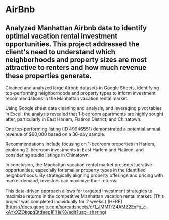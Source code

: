 # AirBnb 


## Analyzed Manhattan Airbnb data to identify optimal vacation rental investment opportunities. This project addressed the client's need to understand which neighborhoods and property sizes are most attractive to renters and how much revenue these properties generate. 

Cleaned and analyzed large Airbnb datasets in Google Sheets, identifying top-performing neighborhoods and property types to inform investment recommendations in the Manhattan vacation rental market.

Using Google sheet data cleaning and analysis, and leveraging pivot tables in Excel, the analysis revealed that 1-bedroom apartments are highly sought after, particularly in East Harlem, Flatiron District, and Chinatown.

One top-performing listing (ID 49946551) demonstrated a potential annual revenue of $60,000 based on a 30-day sample. 

Recommendations include focusing on 1-bedroom properties in Harlem, exploring 2-bedroom investments in East Harlem and Flatiron, and considering studio listings in Chinatown. 

In conclusion, the Manhattan vacation rental market presents lucrative opportunities, especially for smaller property types in the identified neighborhoods.  By strategically aligning property offerings and pricing with market demand, investors can maximize their returns. 

This data-driven approach allows for targeted investment strategies to maximize returns in the competitive Manhattan vacation rental market. (This project was completed individually for 2 weeks.)  [HERE]   (https://docs.google.com/spreadsheets/d/1_JMMTfZ4AMZ2ExFg_c-kAYxXZOkgpqBtdeep1FlHsK8/edit?usp=sharing)  






